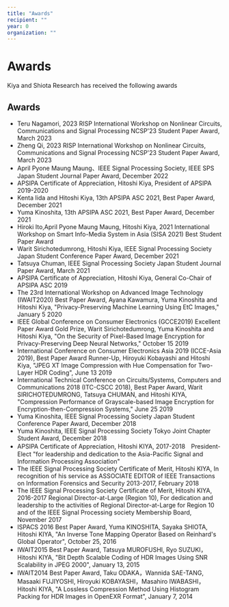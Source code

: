```yaml
---
title: "Awards"
recipient: ""
year: 0
organization: ""
---
```


# Awards

Kiya and Shiota Research has received the following awards

## Awards

* Teru Nagamori, 2023 RISP International Workshop on Nonlinear Circuits, Communications and Signal Processing NCSP'23 Student Paper Award, March 2023
* Zheng Qi, 2023 RISP International Workshop on Nonlinear Circuits, Communications and Signal Processing NCSP'23 Student Paper Award, March 2023
* April Pyone Maung Maung、IEEE Signal Processing Society, IEEE SPS Japan Student Journal Paper Award, December 2022
* APSIPA Certificate of Appreciation, Hitoshi Kiya, President of APSIPA 2019-2020
* Kenta Iida and Hitoshi Kiya, 13th APSIPA ASC 2021, Best Paper Award, December 2021
* Yuma Kinoshita, 13th APSIPA ASC 2021, Best Paper Award, December 2021
* Hiroki Ito,April Pyone Maung Maung, Hitoshi Kiya, 2021 International Workshop on Smart Info-Media System in Asia (SISA 2021) Best Student Paper Award
* Warit Sirichotedumrong, Hitoshi Kiya, IEEE Signal Processing Society Japan Student Conference Paper Award, December 2021
* Tatsuya Chuman, IEEE Signal Processing Society Japan Student Journal Paper Award, March 2021
* APSIPA Certificate of Appreciation, Hitoshi Kiya, General Co-Chair of APSIPA ASC 2019
* The 23rd International Workshop on Advanced Image Technology (IWAIT2020) Best Paper Award, Ayana Kawamura, Yuma Kinoshita and Hitoshi Kiya, "Privacy-Preserving Machine Learning Using EtC Images," January 5 2020
* IEEE Global Conference on Consumer Electronics (GCCE2019) Excellent Paper Award Gold Prize, Warit Sirichotedumrong, Yuma Kinoshita and Hitoshi Kiya, "On the Security of Pixel-Based Image Encryption for Privacy-Preserving Deep Neural Networks," October 15 2019
* International Conference on Consumer Electronics Asia 2019 (ICCE-Asia 2019), Best Paper Award Runner-Up, Hiroyuki Kobayashi and Hitoshi Kiya, "JPEG XT Image Compression with Hue Compensation for Two-Layer HDR Coding", June 13 2019
* International Technical Conference on Circuits/Systems, Computers and Communications 2018 (ITC-CSCC 2018), Best Paper Award, Warit SIRICHOTEDUMRONG, Tatsuya CHUMAN, and Hitoshi KIYA, "Compression Performance of Grayscale-based Image Encryption for Encryption-then-Compression Systems," June 25 2019
* Yuma Kinoshita, IEEE Signal Processing Society Japan Student Conference Paper Award, December 2018
* Yuma Kinoshita, IEEE Signal Processing Society Tokyo Joint Chapter Student Award, December 2018
* APSIPA Certificate of Appreciation, Hitoshi KIYA, 2017-2018　President-Elect "for leadership and dedication to the Asia-Pacific Signal and Information Processing Association"
* The IEEE Signal Processing Society Certificate of Merit, Hitoshi KIYA, In recognition of his service as ASSOCIATE EDITOR of IEEE Transactions on Information Forensics and Security 2013-2017, February 2018
* The IEEE Signal Processing Society Certificate of Merit, Hitoshi KIYA, 2016-2017 Regional Director-at-Large (Region 10), For dedication and leadership to the activities of Regional Director-at-Large for Region 10 and of the IEEE Signal Processing society Membership Board, November 2017
* ISPACS 2016 Best Paper Award, Yuma KINOSHITA, Sayaka SHIOTA, Hitoshi KIYA, "An Inverse Tone Mapping Operator Based on Reinhard's Global Operator", October 25, 2016
* IWAIT2015 Best Paper Award, Tatsuya MUROFUSHI, Ryo SUZUKI，Hitoshi KIYA, "Bit Depth Scalable Coding of HDR Images Using SNR Scalability in JPEG 2000", January 13, 2015
* IWAIT2014 Best Paper Award, Taku ODAKA，Wannida SAE-TANG, Masaaki FUJIYOSHI, Hiroyuki KOBAYASHI，Masahiro IWABASHI，Hitoshi KIYA, "A Lossless Compression Method Using Histogram Packing for HDR Images in OpenEXR Format", January 7, 2014